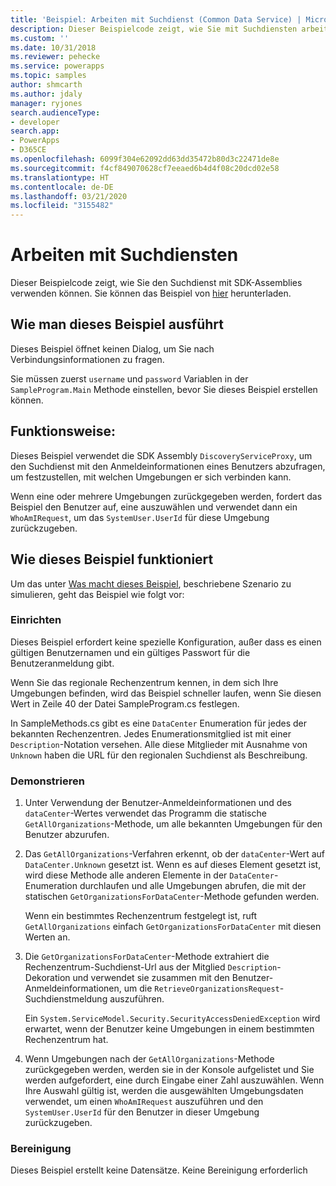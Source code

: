 ```yaml
---
title: 'Beispiel: Arbeiten mit Suchdienst (Common Data Service) | Microsoft Docs'
description: Dieser Beispielcode zeigt, wie Sie mit Suchdiensten arbeiten
ms.custom: ''
ms.date: 10/31/2018
ms.reviewer: pehecke
ms.service: powerapps
ms.topic: samples
author: shmcarth
ms.author: jdaly
manager: ryjones
search.audienceType:
- developer
search.app:
- PowerApps
- D365CE
ms.openlocfilehash: 6099f304e62092dd63dd35472b80d3c22471de8e
ms.sourcegitcommit: f4cf849070628cf7eeaed6b4d4f08c20dcd02e58
ms.translationtype: HT
ms.contentlocale: de-DE
ms.lasthandoff: 03/21/2020
ms.locfileid: "3155482"
---
```

# <a name="work-with-discovery-service"></a>Arbeiten mit Suchdiensten

Dieser Beispielcode zeigt, wie Sie den Suchdienst mit SDK-Assemblies verwenden können. Sie können das Beispiel von [hier](https://github.com/microsoft/PowerApps-Samples/tree/Nava_samplecode/cds/orgsvc/C%23/DiscoveryService) herunterladen.

## <a name="how-to-run-this-sample"></a>Wie man dieses Beispiel ausführt

Dieses Beispiel öffnet keinen Dialog, um Sie nach Verbindungsinformationen zu fragen.

Sie müssen zuerst `username` und `password` Variablen in der `SampleProgram.Main` Methode einstellen, bevor Sie dieses Beispiel erstellen können.

## <a name="what-this-sample-does"></a>Funktionsweise:

Dieses Beispiel verwendet die SDK Assembly `DiscoveryServiceProxy`, um den Suchdienst mit den Anmeldeinformationen eines Benutzers abzufragen, um festzustellen, mit welchen Umgebungen er sich verbinden kann.

Wenn eine oder mehrere Umgebungen zurückgegeben werden, fordert das Beispiel den Benutzer auf, eine auszuwählen und verwendet dann ein `WhoAmIRequest`, um das `SystemUser.UserId` für diese Umgebung zurückzugeben.

## <a name="how-this-sample-works"></a>Wie dieses Beispiel funktioniert

Um das unter [Was macht dieses Beispiel](#what-this-sample-does), beschriebene Szenario zu simulieren, geht das Beispiel wie folgt vor:

### <a name="setup"></a>Einrichten

Dieses Beispiel erfordert keine spezielle Konfiguration, außer dass es einen gültigen Benutzernamen und ein gültiges Passwort für die Benutzeranmeldung gibt.

Wenn Sie das regionale Rechenzentrum kennen, in dem sich Ihre Umgebungen befinden, wird das Beispiel schneller laufen, wenn Sie diesen Wert in Zeile 40 der Datei SampleProgram.cs festlegen.

In SampleMethods.cs gibt es eine `DataCenter` Enumeration für jedes der bekannten Rechenzentren. Jedes Enumerationsmitglied ist mit einer `Description`-Notation versehen. Alle diese Mitglieder mit Ausnahme von `Unknown` haben die URL für den regionalen Suchdienst als Beschreibung. 


### <a name="demonstrate"></a>Demonstrieren

1. Unter Verwendung der Benutzer-Anmeldeinformationen und des `dataCenter`-Wertes verwendet das Programm die statische `GetAllOrganizations`-Methode, um alle bekannten Umgebungen für den Benutzer abzurufen.
1. Das `GetAllOrganizations`-Verfahren erkennt, ob der `dataCenter`-Wert auf `DataCenter.Unknown` gesetzt ist. Wenn es auf dieses Element gesetzt ist, wird diese Methode alle anderen Elemente in der `DataCenter`-Enumeration durchlaufen und alle Umgebungen abrufen, die mit der statischen `GetOrganizationsForDataCenter`-Methode gefunden werden.

    Wenn ein bestimmtes Rechenzentrum festgelegt ist, ruft `GetAllOrganizations` einfach `GetOrganizationsForDataCenter` mit diesen Werten an.

1. Die `GetOrganizationsForDataCenter`-Methode extrahiert die Rechenzentrum-Suchdienst-Url aus der Mitglied `Description`-Dekoration und verwendet sie zusammen mit den Benutzer-Anmeldeinformationen, um die `RetrieveOrganizationsRequest`-Suchdienstmeldung auszuführen.

    Ein `System.ServiceModel.Security.SecurityAccessDeniedException` wird erwartet, wenn der Benutzer keine Umgebungen in einem bestimmten Rechenzentrum hat.

1. Wenn Umgebungen nach der `GetAllOrganizations`-Methode zurückgegeben werden, werden sie in der Konsole aufgelistet und Sie werden aufgefordert, eine durch Eingabe einer Zahl auszuwählen. Wenn Ihre Auswahl gültig ist, werden die ausgewählten Umgebungsdaten verwendet, um einen `WhoAmIRequest` auszuführen und den `SystemUser.UserId` für den Benutzer in dieser Umgebung zurückzugeben.

### <a name="clean-up"></a>Bereinigung

Dieses Beispiel erstellt keine Datensätze. Keine Bereinigung erforderlich
